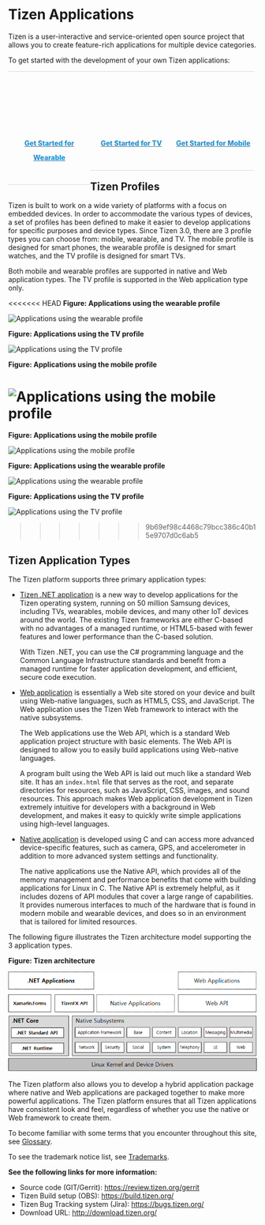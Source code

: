 # Tizen Applications

<style>
#main:before, #main:after {
    content: "";
    display: table;
}

.docs-ui-started [class^="docs-ui-"] {
    width: 33%; 
    height: auto;
    padding: 40px 0;
    text-align: center;
    border: 0 none;
    border-top: 1px solid #dadada;
    border-bottom: 1px solid #dadada;
    box-sizing: border-box;
    position: relative;
    float: left;
    margin: 0 auto 20px;
}

.docs-ui-started [class^="docs-ui-"]>span {
    display: block;
    color: #333;
    line-height: 29px;
    font-weight: bold;
    position: relative;
}

@media (max-width: 768px)
.docs-ui-started .docs-ui-wearable:before, .docs-ui-started .docs-ui-tv:before, .docs-ui-started .docs-ui-mobile:before {
    height: 85px;
    margin: 0 auto 25px;
    align: center;
    background-position: 0 6px;
}
.docs-ui-started .docs-ui-wearable:before {
    content: "";
    display: block;
    margin: auto;
    position: relative;
    width: 60px;
    height: 90px;
    background: url(./media/icon_get_started_wearable.png) no-repeat center top;
    background-position: 0 0 !important;
}
.docs-ui-started .docs-ui-wearable {
    width: 33%;
    padding-left: 50;
    /* border-right: 1px solid #d1d1d1; */
}

.docs-ui-started .docs-ui-tv:before {
    content: "";
    margin: auto;
    position: relative;
    display: block;
    width: 93px;
    height: 90px;
    background: url(./media/icon_get_started_tv.png) no-repeat center top;
    background-position: 0 0 !important;
}
.docs-ui-started .docs-ui-tv {
    width: 33%;
    padding-left: 50;
}

.docs-ui-started .docs-ui-mobile:before {
    content: "";
    margin: auto;
    position: relative;
    display: block;
    width: 53px;
    height: 90px;
    background: url(./media/icon_get_started_mobile.png) no-repeat center top;
    background-position: 0 0 !important;
}
.docs-ui-started.docs-ui-mobile {
    width: 33%;
    padding-left: 50px;
}

div {
    display: block;
}

a.docs-btn-more {
    display: inline-block;
    font-size: 14px;
    color: #008aee;
}
</style>

<section id ="main">
Tizen is a user-interactive and service-oriented open source project that allows you to create feature-rich applications for multiple device categories.

To get started with the development of your own Tizen applications:
<div class="docs-ui-started">
  <div class="docs-ui-wearable">
    <span>
    <a href="get-started/wearable.md" class="docs-btn-more">Get Started for Wearable</a>
    </span>
  </div>

  <div class="docs-ui-tv">
    <span>
     <a href="get-started/tv.md" class="docs-btn-more">Get Started for TV</a>
    </span>
  </div>

  <div class="docs-ui-mobile">
    <span>
    <a href="get-started/mobile.md" class="docs-btn-more">Get Started for Mobile</a>
    </span>
  </div>

</div>
</section>

<a name="profiles"></a>
## Tizen Profiles

Tizen is built to work on a wide variety of platforms with a focus on embedded devices. In order to accommodate the various types of devices, a set of profiles has been defined to make it easier to develop applications for specific purposes and device types. Since Tizen 3.0, there are 3 profile types you can choose from: mobile, wearable, and TV. The mobile profile is designed for smart phones, the wearable profile is designed for smart watches, and the TV profile is designed for smart TVs.

Both mobile and wearable profiles are supported in native and Web application types. The TV profile is supported in the Web application type only.

<<<<<<< HEAD
**Figure: Applications using the wearable profile**

![Applications using the wearable profile](media/profile_wearable.png)

**Figure: Applications using the TV profile**

![Applications using the TV profile](media/profile_tv.png)

**Figure: Applications using the mobile profile**

![Applications using the mobile profile](media/profile_mobile.png)
=======
**Figure: Applications using the mobile profile**

![Applications using the mobile profile](media/profile_mobile.png)

**Figure: Applications using the wearable profile**

![Applications using the wearable profile](media/profile_wearable.png)

**Figure: Applications using the TV profile**

![Applications using the TV profile](media/profile_tv.png)
>>>>>>> 9b69ef98c4468c79bcc386c40b15e9707d0c6ab5

<a name="type"></a>
## Tizen Application Types

The Tizen platform supports three primary application types:

-   [Tizen .NET application](dotnet/index.md) is a new way to develop applications for the Tizen operating system, running on 50 million Samsung devices, including TVs, wearables, mobile devices, and many other IoT devices around the world. The existing Tizen frameworks are either C-based with no advantages of a managed runtime, or HTML5-based with fewer features and lower performance than the C-based solution.

    With Tizen .NET, you can use the C\# programming language and the Common Language Infrastructure standards and benefit from a managed runtime for faster application development, and efficient, secure code execution.

-  [Web application](web/index.md) is essentially a Web site stored on your device and built using Web-native languages, such as HTML5, CSS, and JavaScript. The Web application uses the Tizen Web framework to interact with the native subsystems.

    The Web applications use the Web API, which is a standard Web application project structure with basic elements. The Web API is designed to allow you to easily build applications using Web-native languages.

    A program built using the Web API is laid out much like a standard Web site. It has an `index.html` file that serves as the root, and separate directories for resources, such as JavaScript, CSS, images, and sound resources. This approach makes Web application development in Tizen extremely intuitive for developers with a background in Web development, and makes it easy to quickly write simple applications using high-level languages.

-   [Native application](native/index.md) is developed using C and can access more advanced device-specific features, such as camera, GPS, and accelerometer in addition to more advanced system settings and functionality.

    The native applications use the Native API, which provides all of the memory management and performance benefits that come with building applications for Linux in C. The Native API is extremely helpful, as it includes dozens of API modules that cover a large range of capabilities. It provides numerous interfaces to much of the hardware that is found in modern mobile and wearable devices, and does so in an environment that is tailored for limited resources.

The following figure illustrates the Tizen architecture model supporting the 3 application types.

**Figure: Tizen architecture**

![Tizen architecture](media/what_is_tizen_architecture.png)

The Tizen platform also allows you to develop a hybrid application package where native and Web applications are packaged together to make more powerful applications. The Tizen platform ensures that all Tizen applications have consistent look and feel, regardless of whether you use the native or Web framework to create them.



To become familiar with some terms that you encounter throughout this site, see [Glossary](../glossary.md).

To see the trademark notice list, see [Trademarks](../trademarks.md).

**See the following links for more information:**
- Source code (GIT/Gerrit): https://review.tizen.org/gerrit
- Tizen Build setup (OBS): https://build.tizen.org/
- Tizen Bug Tracking system (Jira): https://bugs.tizen.org/
- Download URL: http://download.tizen.org/


